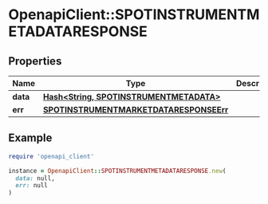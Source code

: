 # OpenapiClient::SPOTINSTRUMENTMETADATARESPONSE

## Properties

| Name | Type | Description | Notes |
| ---- | ---- | ----------- | ----- |
| **data** | [**Hash&lt;String, SPOTINSTRUMENTMETADATA&gt;**](SPOTINSTRUMENTMETADATA.md) |  | [optional] |
| **err** | [**SPOTINSTRUMENTMARKETDATARESPONSEErr**](SPOTINSTRUMENTMARKETDATARESPONSEErr.md) |  | [optional] |

## Example

```ruby
require 'openapi_client'

instance = OpenapiClient::SPOTINSTRUMENTMETADATARESPONSE.new(
  data: null,
  err: null
)
```

